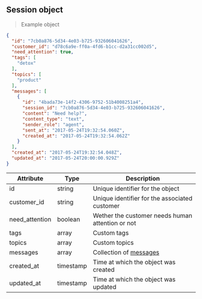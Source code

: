## Session object

> Example object

```json
{
  "id": "7cb0a876-5d34-4e03-b725-932606041626",
  "customer_id": "d78c6a9e-ff0a-4fd6-b1cc-d2a31cc002d5",
  "need_attention": true,
  "tags": [
    "detox"
  ],
  "topics": [
    "product"
  ],
  "messages": [
    {
      "id": "4bada73e-14f2-4306-9752-51b4008251a4",
      "session_id": "7cb0a876-5d34-4e03-b725-932606041626",
      "content": "Need help?",
      "content_type": "text",
      "sender_role": "agent",
      "sent_at": "2017-05-24T19:32:54.060Z",
      "created_at": "2017-05-24T19:32:54.062Z"
    }
  ],
  "created_at": "2017-05-24T19:32:54.048Z",
  "updated_at": "2017-05-24T20:00:00.929Z"
}
```

| Attribute  | Type     | Description |
| ---------- | -------- | ------------|
| id                 | string   | Unique identifier for the object |
| customer_id        | string   | Unique identifier for the associated customer |
| need_attention     | boolean | Wether the customer needs human attention or not |
| tags               | array   | Custom tags |
| topics             | array   | Custom topics |
| messages           | array   | Collection of [messages](#messages) |
| created_at         | timestamp | Time at which the object was created |
| updated_at         | timestamp | Time at which the object was updated |
